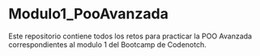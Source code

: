 # Modulo1_PooAvanzada
Este repositorio contiene todos los retos para practicar la POO Avanzada correspondientes al modulo 1 del Bootcamp de Codenotch.
